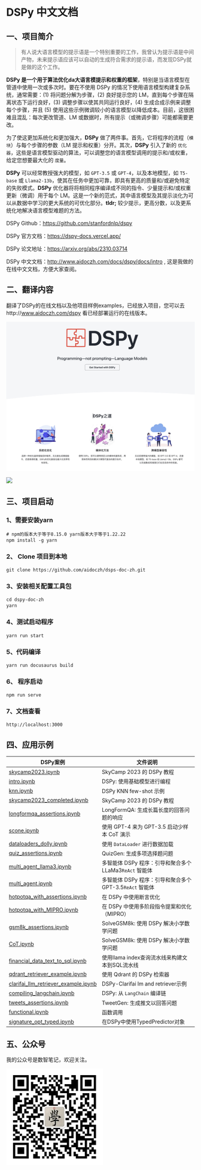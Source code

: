 # DSPy 中文文档

## 一、项目简介

>  有人说大语言模型的提示语是一个特别重要的工作，我曾认为提示语是中间产物，未来提示语应该可以自动的生成符合需求的提示语，而发现DSPy就是做的这个工作。

**DSPy 是一个用于算法优化da大语言模提示和权重的框架**，特别是当语言模型在管道中使用一次或多次时。要在不使用 DSPy 的情况下使用语言模型构建复杂系统，通常需要：(1) 将问题分解为步骤，(2) 良好提示您的 LM，直到每个步骤在隔离状态下运行良好，(3) 调整步骤以使其共同运行良好，(4) 生成合成示例来调整每个步骤，并且 (5) 使用这些示例微调较小的语言模型以降低成本。目前，这很困难且混乱：每次更改管道、LM 或数据时，所有提示（或微调步骤）可能都需要更改。

为了使这更加系统化和更加强大，**DSPy** 做了两件事。首先，它将程序的流程（`模块`）与每个步骤的参数（LM 提示和权重）分开。其次，**DSPy** 引入了新的 `优化器`，这些是语言模型驱动的算法，可以调整您的语言模型调用的提示和/或权重，给定您想要最大化的 `度量`。

**DSPy** 可以经常教授强大的模型，如 `GPT-3.5` 或 `GPT-4`，以及本地模型，如 `T5-base` 或 `Llama2-13b`，使其在任务中更加可靠，即具有更高的质量和/或避免特定的失败模式。**DSPy** 优化器将将相同程序编译成不同的指令、少量提示和/或权重更新（微调）用于每个 LM。这是一个新的范式，其中语言模型及其提示淡化为可以从数据中学习的更大系统的可优化部分。**tldr;** 较少提示，更高分数，以及更系统化地解决语言模型难题的方法。

DSPy Github：https://github.com/stanfordnlp/dspy

DSPy 官方文档：https://dspy-docs.vercel.app/

DSPy 论文地址：https://arxiv.org/abs/2310.03714

DSPy 中文文档：http://www.aidoczh.com/docs/dspy/docs/intro , 这是我做的在线中文文档，方便大家查阅。

## 二、翻译内容

翻译了DSPy的在线文档以及他项目样例examples，已经放入项目，您可以去http://www.aidoczh.com/dspy 看已经部署运行的在线版本。

![](https://github.com/aidoczh/dspy-doc-zh/blob/main/static/img/screen1.jpg)



![](https://github.com/aidoczh/dspy-doc-zh/blob/main/static/img/screen2.jpg)



## 三、项目启动

### 1、需要安装yarn

```
# npm的版本大于等于8.15.0 yarn版本大于等于1.22.22
npm install -g yarn 
```

### 2、 Clone 项目到本地

```
git clone https://github.com/aidoczh/dsps-doc-zh.git
```

### 3、安装相关配置工具包

```
cd dspy-doc-zh
yarn
```

### 4、测试启动程序

```
yarn run start
```

### 5、代码编译

```
yarn run docusaurus build
```

### 6、 程序启动

```
npm run serve
```

### 7、文档查看

```
http://localhost:3000
```

##  四、应用示例



| DSPy案例                                                     | 文件说明                                                 |
| ------------------------------------------------------------ | -------------------------------------------------------- |
| [skycamp2023.ipynb](https://nbviewer.org/github/aidoczh/dspy-doc-zh/blob/main/examples/skycamp2023.ipynb) | SkyCamp 2023 的 DSPy 教程                                |
| [intro.ipynb](https://nbviewer.org/github/aidoczh/dspy-doc-zh/blob/main/examples/intro.ipynb) | DSPy: 使用基础模型进行编程                               |
| [knn.ipynb](https://nbviewer.org/github/aidoczh/dspy-doc-zh/blob/main/examples/knn.ipynb) | DSPy KNN few-shot 示例                                   |
| [skycamp2023_completed.ipynb](https://nbviewer.org/github/aidoczh/dspy-doc-zh/blob/main/examples/skycamp2023_completed.ipynb) | SkyCamp 2023 的 DSPy 教程                                |
| [longformqa_assertions.ipynb](https://nbviewer.org/github/aidoczh/dspy-doc-zh/blob/main/examples/longformqa/longformqa_assertions.ipynb) | LongFormQA: 生成长篇长度的回答问题的响应                 |
| [scone.ipynb](https://nbviewer.org/github/aidoczh/dspy-doc-zh/blob/main/examples/nli/scone/scone.ipynb) | 使用 GPT-4 来为 GPT-3.5 启动少样本 CoT 演示              |
| [dataloaders_dolly.ipynb](https://nbviewer.org/github/aidoczh/dspy-doc-zh/blob/main/examples/dataloaders/dataloaders_dolly.ipynb) | 使用 `DataLoader` 进行数据加载                           |
| [quiz_assertions.ipynb](https://nbviewer.org/github/aidoczh/dspy-doc-zh/blob/main/examples/quiz/quiz_assertions.ipynb) | QuizGen: 生成多项选择题问题                              |
| [multi_agent_llama3.ipynb](https://nbviewer.org/github/aidoczh/dspy-doc-zh/blob/main/examples/agents/multi_agent_llama3.ipynb) | 多智能体 DSPy 程序：引导和聚合多个 LLaMa3`ReAct` 智能体  |
| [multi_agent.ipynb](https://nbviewer.org/github/aidoczh/dspy-doc-zh/blob/main/examples/agents/multi_agent.ipynb) | 多智能体 DSPy 程序：引导和聚合多个 GPT-3.5`ReAct` 智能体 |
| [hotpotqa_with_assertions.ipynb](https://nbviewer.org/github/aidoczh/dspy-doc-zh/blob/main/examples/qa/hotpot/hotpotqa_with_assertions.ipynb) | 在 DSPy 中使用断言优化                                   |
| [hotpotqa_with_MIPRO.ipynb](https://nbviewer.org/github/aidoczh/dspy-doc-zh/blob/main/examples/qa/hotpot/hotpotqa_with_MIPRO.ipynb) | 在 DSPy 中使用多阶段指令提案和优化（MIPRO）              |
| [gsm8k_assertions.ipynb](https://nbviewer.org/github/aidoczh/dspy-doc-zh/blob/main/examples/math/gsm8k/gsm8k_assertions.ipynb) | SolveGSM8k: 使用 DSPy 解决小学数学问题                   |
| [CoT.ipynb](https://nbviewer.org/github/aidoczh/dspy-doc-zh/blob/main/examples/math/gsm8k/CoT.ipynb) | SolveGSM8k: 使用 DSPy 解决小学数学问题                   |
| [financial_data_text_to_sql.ipynb](https://nbviewer.org/github/aidoczh/dspy-doc-zh/blob/main/examples/text_to_sql/financial_data_text_to_sql.ipynb) | 使用llama index查询流水线来构建文本到SQL流水线           |
| [qdrant_retriever_example.ipynb](https://nbviewer.org/github/aidoczh/dspy-doc-zh/blob/main/examples/integrations/qdrant/qdrant_retriever_example.ipynb) | 使用 Qdrant 的 DSPy 检索器                               |
| [clarifai_llm_retriever_example.ipynb](https://nbviewer.org/github/aidoczh/dspy-doc-zh/blob/main/examples/integrations/clarifai/clarifai_llm_retriever_example.ipynb) | DSPy-Clarifai lm and retriever示例                       |
| [compiling_langchain.ipynb](https://nbviewer.org/github/aidoczh/dspy-doc-zh/blob/main/examples/tweets/compiling_langchain.ipynb) | DSPy: 从 `LangChain` 编译链                              |
| [tweets_assertions.ipynb](https://nbviewer.org/github/aidoczh/dspy-doc-zh/blob/main/examples/tweets/tweets_assertions.ipynb) | TweetGen: 生成推文以回答问题                             |
| [functional.ipynb](https://nbviewer.org/github/aidoczh/dspy-doc-zh/blob/main/examples/functional/functional.ipynb) | 函数调用                                                 |
| [signature_opt_typed.ipynb](https://nbviewer.org/github/aidoczh/dspy-doc-zh/blob/main/examples/functional/signature_opt_typed.ipynb) | 在DSPy中使用TypedPredictor对象                           |

## 五、公众号

我的公众号是数智笔记，欢迎关注。

![](https://github.com/aidoczh/dspy-doc-zh/blob/main/static/img/qrcode.jpg)